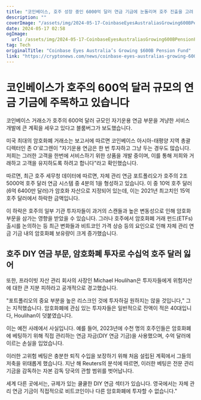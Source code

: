```yaml
---
title: "코인베이스, 호주 성장 중인 6000억 달러 연금 기금에 눈돌리며 호주 진출을 고려 중"
description: ""
coverImage: "/assets/img/2024-05-17-CoinbaseEyesAustraliasGrowing600BPensionFund_thumbnail.png"
date: 2024-05-17 02:58
ogImage: 
  url: /assets/img/2024-05-17-CoinbaseEyesAustraliasGrowing600BPensionFund_thumbnail.png
tag: Tech
originalTitle: "Coinbase Eyes Australia’s Growing $600B Pension Fund"
link: "https://cryptonews.com/news/coinbase-eyes-australias-growing-600b-pension-fund.htm"
---
```



# 코인베이스가 호주의 600억 달러 규모의 연금 기금에 주목하고 있습니다

코인베이스 거래소가 호주의 600억 달러 규모인 자기운용 연금 부문을 겨냥한 서비스 개발에 큰 계획을 세우고 있다고 블룸버그가 보도했습니다.

미국 최대의 암호화폐 거래소는 보고서에 따르면 코인베이스 아시아-태평양 지역 총괄 디렉터인 존 O’로그렌이 "자기운용 연금은 한 번 투자하고 그냥 두는 경우도 많습니다. 저희는 그러한 고객을 한번에 서비스하기 위한 상품을 개발 중이며, 이를 통해 저희와 거래하고 고객을 유지하도록 하려고 합니다"라고 확인했습니다.

<div class="content-ad"></div>

따르면, 최근 호주 세무청 데이터에 따르면, 자체 관리 연금 포트폴리오가 호주의 2조 5000억 호주 달러 연금 시스템 중 4분의 1을 형성하고 있습니다. 이 중 10억 호주 달러(6억 6400만 달러)가 암호화 자산으로 지정되어 있는데, 이는 2021년 최고치인 15억 호주 달러에서 하락한 금액입니다.

이 하락은 호주의 일부 기관 투자자들이 과거의 스캔들과 높은 변동성으로 인해 암호화 부문을 삼가는 영향을 받았을 수 있습니다. 그러나 호주에서 암호화폐 거래 펀드(ETFs) 출시를 논의하는 등 최근 변화들과 비트코인 가격 상승 등의 요인으로 인해 자체 관리 연금 기금 내의 암호화폐 보유량이 크게 증가했습니다.

## 호주 DIY 연금 부문, 암호화폐 투자로 수십억 호주 달러 잃어

또한, 프라이빗 자산 관리 회사의 사장인 Michael Houlihan은 투자자들에게 위험자산에 대한 큰 지분 피하라고 공개적으로 경고했습니다.

<div class="content-ad"></div>

"포트폴리오의 중요 부분을 높은 리스크인 것에 투자하길 원하지는 않을 것입니다," 그는 지적했습니다. 암호화폐에 관심 있는 투자자들은 일반적으로 잔액이 적은 40대입니다, Houlihan이 덧붙였습니다.

이는 예전 사례에서 사실입니다. 예를 들어, 2023년에 수천 명의 호주인들은 암호화폐에 베팅하기 위해 직접 관리하는 연금 자금(DIY 연금 기금)을 사용했으며, 수억 달러에 이르는 손실을 입었습니다.

이러한 고위험 베팅은 충분한 퇴직 수입을 보장하기 위해 처음 설립된 계획에서 그들의 저축을 위태롭게 했습니다. 지난 해 Reuters의 분석에 따르면, 이러한 베팅은 전문 관리 기금을 감독하는 자본 감독 당국의 관할 범위를 벗어납니다.

세계 다른 곳에서는, 규제가 있는 쿨쿨한 DIY 연금 섹터가 있습니다. 영국에서는 자체 관리 연금 기금이 직접적으로 비트코인이나 다른 암호화폐에 투자할 수 없습니다."
